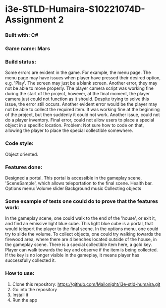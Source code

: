 # i3e-STLD-Humaira-S10221074D-Assignment 2
### Built with: C#
### Game name: Mars
### Build status: 
Some errors are evident in the game. For example, the menu page. The menu page may have issues when player have pressed their desired option, e.g. 'Play'. The screen may just be a blank screen. Another error, they may not be able to move properly. The player camera script was working fine during the start of the project, however, at the final moment, the player camera just could not function as it should. Despite trying to solve this issue, the error still occurs. Another evident error would be the player may not be able to collect the required item. It was working fine at the beginning of the project, but then suddenly it could not work. Another issue, could not do a player inventory. Final error, could not allow users to place a special object in a specific location. Problem: Not sure how to code on that, allowing the player to place the special collectible somewhere.
### Code style:
Object oriented.
### Features done:
Designed a portal. This portal is accessible in the gameplay scene, 'SceneSample', which allows teleportation to the final scene.
Health bar.
Options menu: Volume slider
Background music
Collecting objects
### Some example of tests one could do to prove that the features work:
In the gameplay scene, one could walk to the end of the 'house', or exit it, and find an emissive light blue cube. This light blue cube is a portal, that would teleport the player to the final scene.
In the options menu, one could try to slide the volume.
To collect objects, one could try walking towards the firewood area, where there are 4 benches located outside of the house, in the gameplay scene. There is a special collectible item here, a gold key. Player can walk towards the key and observe if the item is being collected. If the key is no longer visible in the gameplay, it means player has successfully collected it.
### How to use:
1. Clone this repository: https://github.com/Mailonight/i3e-stld-humaira.git
2. Go into the repository
3. Install it
4. Run the app
